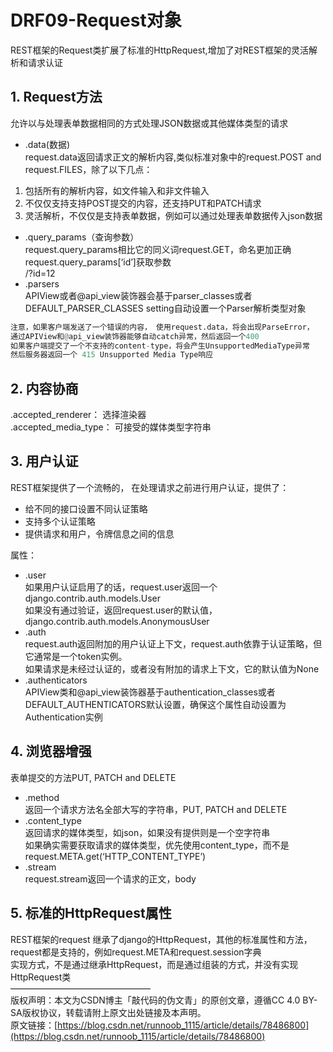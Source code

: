 # DRF09-Request对象
REST框架的Request类扩展了标准的HttpRequest,增加了对REST框架的灵活解析和请求认证


## 1. Request方法
允许以与处理表单数据相同的方式处理JSON数据或其他媒体类型的请求  
- .data(数据)  
request.data返回请求正文的解析内容,类似标准对象中的request.POST and request.FILES，除了以下几点：

1.  包括所有的解析内容，如文件输入和非文件输入
1. 不仅仅支持支持POST提交的内容，还支持PUT和PATCH请求
1.  灵活解析，不仅仅是支持表单数据，例如可以通过处理表单数据传入json数据

- .query_params（查询参数）  
request.query_params相比它的同义词request.GET，命名更加正确  
request.query_params[‘id’]获取参数  
/?id=12  
- .parsers  
APIView或者@api_view装饰器会基于parser_classes或者DEFAULT_PARSER_CLASSES setting自动设置一个Parser解析类型对象
```python
注意，如果客户端发送了一个错误的内容， 使用request.data，将会出现ParseError，
通过APIView和@api_view装饰器能够自动catch异常，然后返回一个400
如果客户端提交了一个不支持的content-type，将会产生UnsupportedMediaType异常
然后服务器返回一个 415 Unsupported Media Type响应
```

## 2. 内容协商
.accepted_renderer： 选择渲染器  
.accepted_media_type： 可接受的媒体类型字符串

## 3. 用户认证
REST框架提供了一个流畅的， 在处理请求之前进行用户认证，提供了：

- 给不同的接口设置不同认证策略
- 支持多个认证策略
- 提供请求和用户，令牌信息之间的信息

属性：  
- .user  
如果用户认证启用了的话，request.user返回一个django.contrib.auth.models.User  
如果没有通过验证，返回request.user的默认值，django.contrib.auth.models.AnonymousUser  
- .auth  
request.auth返回附加的用户认证上下文，request.auth依靠于认证策略，但它通常是一个token实例。  
如果请求是未经过认证的，或者没有附加的请求上下文，它的默认值为None  
- .authenticators  
APIView类和@api_view装饰器基于authentication_classes或者DEFAULT_AUTHENTICATORS默认设置，确保这个属性自动设置为Authentication实例


## 4. 浏览器增强
表单提交的方法PUT, PATCH and DELETE  
- .method  
返回一个请求方法名全部大写的字符串，PUT, PATCH and DELETE  
- .content_type  
返回请求的媒体类型，如json，如果没有提供则是一个空字符串  
如果确实需要获取请求的媒体类型，优先使用content_type，而不是request.META.get(‘HTTP_CONTENT_TYPE’)  
- .stream  
request.stream返回一个请求的正文，body


## 5. 标准的HttpRequest属性
REST框架的request 继承了django的HttpRequest，其他的标准属性和方法，request都是支持的，例如request.META和request.session字典  
实现方式，不是通过继承HttpRequest，而是通过组装的方式，并没有实现HttpRequest类  
————————————————  
版权声明：本文为CSDN博主「敲代码的伪文青」的原创文章，遵循CC 4.0 BY-SA版权协议，转载请附上原文出处链接及本声明。  
原文链接：[https://blog.csdn.net/runnoob_1115/article/details/78486800](https://blog.csdn.net/runnoob_1115/article/details/78486800)
